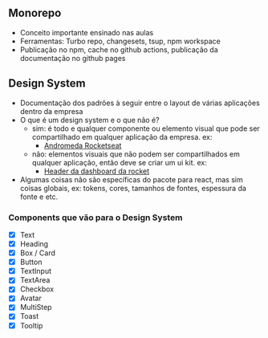 ## Monorepo

- Conceito importante ensinado nas aulas
- Ferramentas: Turbo repo, changesets, tsup, npm workspace
- Publicação no npm, cache no github actions, publicação da documentação no github pages

## Design System

- Documentação dos padrões à seguir entre o layout de várias aplicações dentro da empresa
- O que é um design system e o que não é?
  - sim: é todo e qualquer componente ou elemento visual que pode ser compartilhado em qualquer
    aplicação da empresa. ex:
    - [Andromeda Rocketseat](https://andromeda.rocketseat.dev/?path=/story/docs-colors--page)
  - não: elementos visuais que não podem ser compartilhados em qualquer aplicação, então deve se
    criar um ui kit. ex:
    - [Header da dashboard da rocket](app.rocketseat.com.br/dashboard)
- Algumas coisas não são específicas do pacote para react, mas sim coisas globais, ex: tokens,
  cores, tamanhos de fontes, espessura da fonte e etc.

### Components que vão para o Design System

- [x] Text
- [x] Heading
- [x] Box / Card
- [x] Button
- [x] TextInput
- [x] TextArea
- [x] Checkbox
- [x] Avatar
- [x] MultiStep
- [x] Toast
- [x] Tooltip
